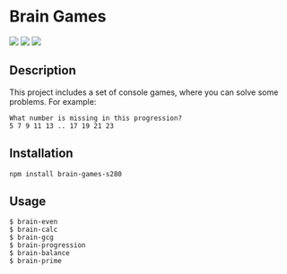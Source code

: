 Brain Games
=====================

<a href="https://codeclimate.com/github/DeltaSPb/project-lvl1-s280/maintainability"><img src="https://api.codeclimate.com/v1/badges/5cace1d948eff799ee85/maintainability" /></a>
<a href="https://codeclimate.com/github/DeltaSPb/project-lvl1-s280/test_coverage"><img src="https://api.codeclimate.com/v1/badges/5cace1d948eff799ee85/test_coverage" /></a>
<a href="https://travis-ci.org/DeltaSPb/project-lvl1-s280"><img src="https://travis-ci.org/DeltaSPb/project-lvl1-s280.svg?branch=master" ></a>


Description
-----------------------------------

This project includes a set of console games, where you can solve some problems.
For example:

    What number is missing in this progression?
    5 7 9 11 13 .. 17 19 21 23


Installation
-----------------------------------

    npm install brain-games-s280


Usage
-----------------------------------

    $ brain-even
    $ brain-calc
    $ brain-gcg
    $ brain-progression
    $ brain-balance
    $ brain-prime
